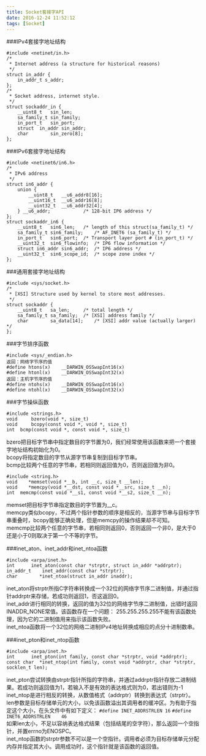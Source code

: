 ```yaml
---
title: Socket套接字API
date: 2016-12-24 11:52:12
tags: [Socket]
---
```


###IPv4套接字地址结构  
```
#include <netinet/in.h>
/*
 * Internet address (a structure for historical reasons)
 */
struct in_addr {
    in_addr_t s_addr;
};
/*
 * Socket address, internet style.
 */
struct sockaddr_in {
    __uint8_t	sin_len;
    sa_family_t	sin_family;
    in_port_t	sin_port;
    struct	in_addr sin_addr;
    char		sin_zero[8];
};
```

###IPv6套接字地址结构  
```
#include <netinet6/in6.h>
/*
 * IPv6 address
 */
struct in6_addr {
    union {
        __uint8_t   __u6_addr8[16];
        __uint16_t  __u6_addr16[8];
        __uint32_t  __u6_addr32[4];
    } __u6_addr;			/* 128-bit IP6 address */
};
struct sockaddr_in6 {
    __uint8_t	sin6_len;	/* length of this struct(sa_family_t) */
    sa_family_t	sin6_family;	/* AF_INET6 (sa_family_t) */
    in_port_t	sin6_port;	/* Transport layer port # (in_port_t) */
    __uint32_t	sin6_flowinfo;	/* IP6 flow information */
    struct in6_addr	sin6_addr;	/* IP6 address */
    __uint32_t	sin6_scope_id;	/* scope zone index */
};
```

###通用套接字地址结构  
```
#include <sys/socket.h>
/*
 * [XSI] Structure used by kernel to store most addresses.
 */
struct sockaddr {
    __uint8_t	sa_len;		/* total length */
    sa_family_t	sa_family;	/* [XSI] address family */
    char		sa_data[14];	/* [XSI] addr value (actually larger) */
};
```

###字节排序函数  
```
#include <sys/_endian.h>
返回：网络字节序的值
#define htons(x)	__DARWIN_OSSwapInt16(x)
#define htonl(x)	__DARWIN_OSSwapInt32(x)
返回：主机字节序的值
#define ntohs(x)	__DARWIN_OSSwapInt16(x)
#define ntohl(x)	__DARWIN_OSSwapInt32(x)
```

###字节操纵函数  
```
#include <strings.h>
void	 bzero(void *, size_t)
void	 bcopy(const void *, void *, size_t)
int	 bcmp(const void *, const void *, size_t)
```

bzero把目标字节串中指定数目的字节置为0，我们经常使用该函数来把一个套接字地址结构初始化为0。  
bcopy将指定数目的字节从源字节串复制到目标字节串。  
bcmp比较两个任意的字节串，若相同则返回值为0，否则返回值为非0。  

```
#include <string.h>
void	*memset(void *__b, int __c, size_t __len);
void	*memcpy(void *__dst, const void *__src, size_t __n);
int	 memcmp(const void *__s1, const void *__s2, size_t __n);
```

memset把目标字节串指定数目的字节置为__c。  
memcpy类似bcopy，不过两个指针参数的顺序是相反的，当源字节串与目标字节串重叠时，bcopy能够正确处理，但是memcpy的操作结果却不可知。  
memcmp比较两个任意的字节串，若相同则返回0，否则返回一个非0，是大于0还是小于0则取决于第一个不等的字节。

###inet_aton、inet_addr和inet_ntoa函数  
```
#include <arpa/inet.h>
int		 inet_aton(const char *strptr, struct in_addr *addrptr);
in_addr_t	 inet_addr(const char *strptr);
char		*inet_ntoa(struct in_addr inaddr);
```

inet_aton将strptr所指C字符串转换成一个32位的网络字节序二进制值，并通过指针addrptr来存储，若成功则返回1，否这返回0。  
inet_addr进行相同的转换，返回的值为32位的网络字节序二进制值，出错时返回INADDR_NONE常值。该函数存在一个问题：  255.255.255.255不能有该函数处理，因为它的二进制值用来指示该函数失败。  
inet_ntoa函数将一个32位的网络二进制IPv4地址转换成相应的点分十进制数串。

###inet_pton和inet_ntop函数  
```
#include <arpa/inet.h>
int		 inet_pton(int family, const char *strptr, void *addrptr);
const char	*inet_ntop(int family, const void *addrptr, char *strptr, socklen_t len);
```

inet_pton尝试转换由strptr指针所指的字符串，并通过addrptr指针存放二进制结果。若成功则返回值为1，若输入不是有效的表达格式则为0，若出错则为-1  
inet_ntop是进行相反的转换，从数值格式（addrptr）转换到表达式（strptr）。len参数是目标存储单元的大小，以免该函数溢出其调用者的缓冲区。为有助于指定这个大小，在头文件中有如下定义：
`#define INET_ADDRSTRLEN 16`
`#define	INET6_ADDRSTRLEN	46`  
如果len太小，不足以容纳表达格式结果（包括结尾的空字符），那么返回一个空指针，并置errno为ENOSPC。  
inet_ntop函数的strptr参数不可以是一个空指针。调用者必须为目标存储单元分配内存并指定其大小。调用成功时，这个指针就是该函数的返回值。

